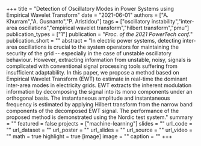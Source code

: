 +++
title = "Detection of Oscillatory Modes in Power Systems using Empirical Wavelet Transform"
date = "2021-06-01"
authors = ["A. Khurram","A. Gusnanto","P. Aristidou"]
tags = ["oscillatory instability","inter-area oscillations","empirical wavelet transform","hilbert transform","pmu"]
publication_types = ["1"]
publication = "_Proc. of the 2021 PowerTech conf._"
publication_short = ""
abstract = "In electric power systems, detecting inter-area oscillations is crucial to the system operators for maintaining the security of the grid -- especially in the case of unstable oscillatory behaviour. However, extracting information from unstable, noisy, signals is complicated with conventional signal processing tools suffering from insufficient adaptability. In this paper, we propose a method based on Empirical Wavelet Transform (EWT) to estimate in real-time the dominant inter-area modes in electricity grids. EWT extracts the inherent modulation information by decomposing the signal into its mono components under an orthogonal basis. The instantaneous amplitude and instantaneous frequency is estimated by applying Hilbert transform from the narrow band components of the decomposed EWT signal. The performance of the proposed method is demonstrated using the Nordic test system."
summary = ""
featured = false
projects = ["machine-learning"]
slides = ""
url_code = ""
url_dataset = ""
url_poster = ""
url_slides = ""
url_source = ""
url_video = ""
math = true
highlight = true
[image]
image = ""
caption = ""
+++


